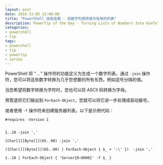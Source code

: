```yaml
---
layout: post
date: 2015-11-05 12:00:00
title: "PowerShell 技能连载 - 将数字列表转换为有用的列表"
description: PowerTip of the Day - Turning Lists of Numbers Into Useful Lists
categories:
- powershell
- tip
tags:
- powershell
- tip
- powertip
- series
---
```

PowerShell 将 "`..`" 操作符的功能定义为生成一个数字列表。通过 `-join` 操作符，您可以将这些数字转换为几乎您想要的所有东西，例如逗号分隔的值。

当您希望将数字转换为字符时，您也可以将 ASCII 码转换为字母。

用管道将它们输出到 `ForEach-Object`，您就可以将它进一步处理成驱动器号。

或者使用 `-f` 操作符来创建服务器列表。以下是示例代码：

    #requires -Version 1


    1..10 -join ','

    [Char[]][Byte[]](65..90) -join ','

    ([Char[]][Byte[]](65..90) | ForEach-Object { $_ + ':\' })  -join ','

    1..10 | ForEach-Object { 'Server{0:0000}' -f $_ }

<!--本文国际来源：[Turning Lists of Numbers Into Useful Lists](http://community.idera.com/powershell/powertips/b/tips/posts/turning-lists-of-numbers-into-useful-lists)-->
